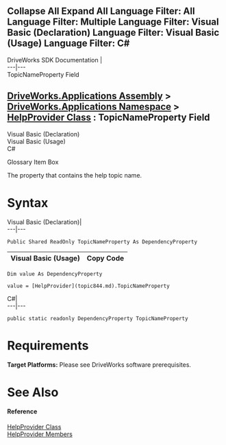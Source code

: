        

 Collapse All Expand All  Language Filter: All  Language Filter: Multiple  Language Filter: Visual Basic (Declaration) Language Filter: Visual Basic (Usage) Language Filter: C#  
---  
DriveWorks SDK Documentation  |   
---|---  
TopicNameProperty Field   
  
[DriveWorks.Applications Assembly](topic13.md) > [DriveWorks.Applications Namespace](topic16.md) > [HelpProvider Class](topic844.md) : TopicNameProperty Field  
---  
  
Visual Basic (Declaration)    
Visual Basic (Usage)    
C# 

Glossary Item Box

The property that contains the help topic name. 

# Syntax

Visual Basic (Declaration)|   
---|---  
      
    
    Public Shared ReadOnly TopicNameProperty As DependencyProperty  
  
Visual Basic (Usage)| Copy Code  
---|---  
      
    
    Dim value As DependencyProperty
     
    value = [HelpProvider](topic844.md).TopicNameProperty  
  
C#|   
---|---  
      
    
    public static readonly DependencyProperty TopicNameProperty  
  
# Requirements

**Target Platforms:** Please see DriveWorks software prerequisites.

# See Also

#### Reference

[HelpProvider Class](topic844.md)   
[HelpProvider Members](topic845.md)


